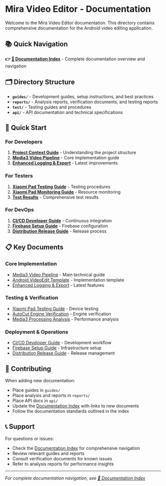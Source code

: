 # Mira Video Editor - Documentation

Welcome to the Mira Video Editor documentation. This directory contains comprehensive documentation for the Android video editing application.

## 📚 Quick Navigation

**👉 [📖 Documentation Index](INDEX.md)** - Complete documentation overview and navigation

## 🗂️ Directory Structure

- **`guides/`** - Development guides, setup instructions, and best practices
- **`reports/`** - Analysis reports, verification documents, and testing reports
- **`test/`** - Testing guides and procedures
- **`api/`** - API documentation and technical specifications

## 🚀 Quick Start

### For Developers
1. **[Project Context Guide](guides/PROJECT_CONTEXT_GUIDANCE.md)** - Understanding the project structure
2. **[Media3 Video Pipeline](guides/Project1_Media3_VideoPipeline.md)** - Core implementation guide
3. **[Enhanced Logging & Export](reports/ENHANCED_LOGGING_EXPORT_IMPROVEMENTS.md)** - Latest improvements

### For Testers
1. **[Xiaomi Pad Testing Guide](guides/XIAOMI_PAD_TESTING_GUIDE.md)** - Testing procedures
2. **[Xiaomi Pad Monitoring Guide](guides/XIAOMI_PAD_RESOURCE_MONITORING_GUIDE.md)** - Resource monitoring
3. **[Test Results](reports/XIAOMI_PAD_COMPREHENSIVE_TEST_REPORT.md)** - Comprehensive test results

### For DevOps
1. **[CI/CD Developer Guide](guides/CICD_DEVELOPER_GUIDE.md)** - Continuous integration
2. **[Firebase Setup Guide](guides/FIREBASE_SETUP_GUIDE.md)** - Firebase configuration
3. **[Distribution Release Guide](guides/DISTRIBUTION_RELEASE_GUIDE.md)** - Release process

## 📋 Key Documents

### Core Implementation
- [Media3 Video Pipeline](guides/Project1_Media3_VideoPipeline.md) - Main technical guide
- [Android VideoEdit Template](guides/Android_VideoEdit_Template_Context.md) - Implementation template
- [Enhanced Logging & Export](reports/ENHANCED_LOGGING_EXPORT_IMPROVEMENTS.md) - Latest features

### Testing & Verification
- [Xiaomi Pad Testing Guide](guides/XIAOMI_PAD_TESTING_GUIDE.md) - Device testing
- [AutoCut Engine Verification](reports/AUTOCUTENGINE_VERIFICATION.md) - Engine verification
- [Media3 Processing Analysis](reports/MEDIA3_PROCESSING_ANALYSIS.md) - Performance analysis

### Deployment & Operations
- [CI/CD Developer Guide](guides/CICD_DEVELOPER_GUIDE.md) - Development workflow
- [Firebase Setup Guide](guides/FIREBASE_SETUP_GUIDE.md) - Infrastructure setup
- [Distribution Release Guide](guides/DISTRIBUTION_RELEASE_GUIDE.md) - Release management

## 🔄 Contributing

When adding new documentation:
- Place guides in `guides/`
- Place analysis and reports in `reports/`
- Place API docs in `api/`
- Update the [Documentation Index](INDEX.md) with links to new documents
- Follow the documentation standards outlined in the index

## 📞 Support

For questions or issues:
- Check the [Documentation Index](INDEX.md) for comprehensive navigation
- Review relevant guides and reports
- Consult verification documents for known issues
- Refer to analysis reports for performance insights

---

*For complete documentation navigation, see [📖 Documentation Index](INDEX.md)*